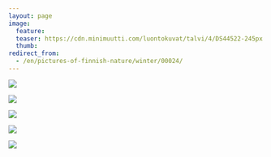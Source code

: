 ```yaml
---
layout: page
image:
  feature:
  teaser: https://cdn.minimuutti.com/luontokuvat/talvi/4/DS44522-245px.jpg
  thumb:
redirect_from:
  - /en/pictures-of-finnish-nature/winter/00024/
---
```


![](https://cdn.minimuutti.com/luontokuvat/talvi/4/DS44458-800px.jpg)

![](https://cdn.minimuutti.com/luontokuvat/talvi/4/DS44470-800px.jpg)

![](https://cdn.minimuutti.com/luontokuvat/talvi/4/DS44493-800px.jpg)

![](https://cdn.minimuutti.com/luontokuvat/talvi/4/DS44519-800px.jpg)

![](https://cdn.minimuutti.com/luontokuvat/talvi/4/DS44522-800px.jpg)
